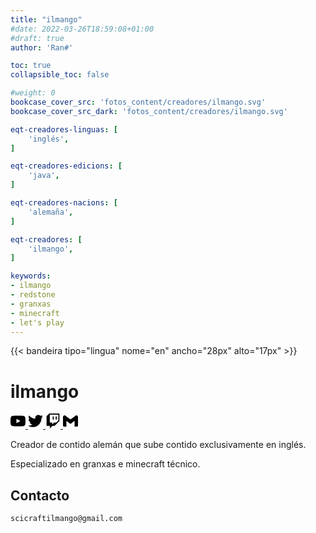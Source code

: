 ```yaml
---
title: "ilmango"
#date: 2022-03-26T18:59:08+01:00
#draft: true
author: 'Ran#'

toc: true
collapsible_toc: false

#weight: 0
bookcase_cover_src: 'fotos_content/creadores/ilmango.svg'
bookcase_cover_src_dark: 'fotos_content/creadores/ilmango.svg'

eqt-creadores-linguas: [
    'inglés',
]

eqt-creadores-edicions: [
    'java',
]

eqt-creadores-nacions: [
    'alemaña',
]

eqt-creadores: [
    'ilmango',
]

keywords:
- ilmango
- redstone
- granxas
- minecraft
- let's play
---
```


{{< bandeira tipo="lingua" nome="en" ancho="28px" alto="17px" >}}

# ilmango

<a rel="noopener" target="_blank" href="https://www.youtube.com/channel/UCgywV9GRFh9sIDRRlH2KJ9A">
<svg role="img" viewBox="0 0 24 24" xmlns="http://www.w3.org/2000/svg" width="24px" height="24px"><title>Youtube</title><path d="M23.498 6.186a3.016 3.016 0 0 0-2.122-2.136C19.505 3.545 12 3.545 12 3.545s-7.505 0-9.377.505A3.017 3.017 0 0 0 .502 6.186C0 8.07 0 12 0 12s0 3.93.502 5.814a3.016 3.016 0 0 0 2.122 2.136c1.871.505 9.376.505 9.376.505s7.505 0 9.377-.505a3.015 3.015 0 0 0 2.122-2.136C24 15.93 24 12 24 12s0-3.93-.502-5.814zM9.545 15.568V8.432L15.818 12l-6.273 3.568z"/></svg>
</a>


<a rel="noopener" target="_blank" href="https://twitter.com/ilmango1">
<svg role="img" viewBox="0 0 24 24" xmlns="http://www.w3.org/2000/svg" width="24px" height="24px"><title>Twitter</title><path d="M23.953 4.57a10 10 0 01-2.825.775 4.958 4.958 0 002.163-2.723c-.951.555-2.005.959-3.127 1.184a4.92 4.92 0 00-8.384 4.482C7.69 8.095 4.067 6.13 1.64 3.162a4.822 4.822 0 00-.666 2.475c0 1.71.87 3.213 2.188 4.096a4.904 4.904 0 01-2.228-.616v.06a4.923 4.923 0 003.946 4.827 4.996 4.996 0 01-2.212.085 4.936 4.936 0 004.604 3.417 9.867 9.867 0 01-6.102 2.105c-.39 0-.779-.023-1.17-.067a13.995 13.995 0 007.557 2.209c9.053 0 13.998-7.496 13.998-13.985 0-.21 0-.42-.015-.63A9.935 9.935 0 0024 4.59z"/></svg>
</a>


<a rel="noopener" target="_blank" href="https://www.twitch.tv/ilmango">
<svg role="img" viewBox="0 0 24 24" xmlns="http://www.w3.org/2000/svg" width="24px" height="24px"><title>Twitch</title><path d="M11.571 4.714h1.715v5.143H11.57zm4.715 0H18v5.143h-1.714zM6 0L1.714 4.286v15.428h5.143V24l4.286-4.286h3.428L22.286 12V0zm14.571 11.143l-3.428 3.428h-3.429l-3 3v-3H6.857V1.714h13.714Z"/></svg>
</a>


<a rel="noopener" target="_blank" href="mailto:scicraftilmango@gmail.com">
<svg role="img" viewBox="0 0 24 24" xmlns="http://www.w3.org/2000/svg" width="24px" height="24px"><title>Gmail</title><path d="M24 5.457v13.909c0 .904-.732 1.636-1.636 1.636h-3.819V11.73L12 16.64l-6.545-4.91v9.273H1.636A1.636 1.636 0 0 1 0 19.366V5.457c0-2.023 2.309-3.178 3.927-1.964L5.455 4.64 12 9.548l6.545-4.91 1.528-1.145C21.69 2.28 24 3.434 24 5.457z"/></svg>
</a>



Creador de contido alemán que sube contido exclusivamente en inglés.

Especializado en granxas e minecraft técnico.

## Contacto

```
scicraftilmango@gmail.com
```
